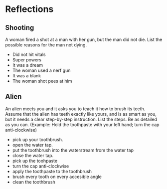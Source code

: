 # Reflections


## Shooting

A woman fired a shot at a man with her gun, but the man did not die. List
the possible reasons for the man not dying.
* Did not hit vitals
* Super powers
* It was a dream
* The woman used a nerf gun
* It was a blank
* The woman shot pees at him


## Alien

An alien meets you and it asks you to teach it how to brush its teeth. Assume
that the alien has teeth exactly like yours, and is as smart as you, but it
needs a clear step-by-step instruction. List the steps. Be as detailed as
you can. (Example: Hold the toothpaste with your left hand; turn the cap
anti-clockwise) 

* pick up your toothbrush.
* open the water tap.
* put the toothbrush into the waterstream from the water tap
* close the water tap.
* pick up the toohpaste
* turn the cap anti-clockwise
* apply the toothpaste to the toothbrush
* brush every tooth on every accesible angle
* clean the toothbrush
